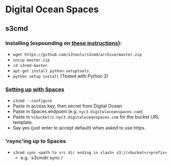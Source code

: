 # Digital Ocean Spaces

## s3cmd

### Installing (expounding on [these instructions](https://s3tools.org/download)):

- `wget https://github.com/s3tools/s3cmd/archive/master.zip`
- `unzip master.zip`
- `cd s3cmd-master`
- `apt-get install python-setuptools`
- `python setup install` (Tested with Python 2)

### [Setting up with Spaces](https://www.digitalocean.com/docs/spaces/resources/s3cmd/)

- `s3cmd --configure`
- Paste in access key, then secret from Digital Ocean
- Paste in Spaces endpoint (e.g. `nyc3.digitaloceanspaces.com`)
- Paste in `%(bucket)s.nyc3.digitaloceanspaces.com` for the bucket URL template.
- Say yes (just enter to accept default) when asked to use https.

### 'rsync'ing up to Spaces

- `s3cmd sync <path to src dir ending in slash> s3://<bucket>/<prefix>`
  - e.g. `s3cmdn sync /
